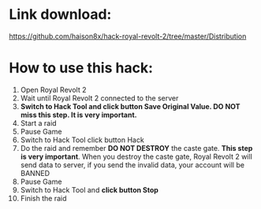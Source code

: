 # Link download:

https://github.com/haison8x/hack-royal-revolt-2/tree/master/Distribution

# How to use this hack:
1. Open Royal Revolt 2
2. Wait until Royal Revolt 2 connected to the server
3. **Switch to Hack Tool and click button Save Original Value. DO NOT miss this step. It is very important.**
4. Start a raid
5. Pause Game
6. Switch to Hack Tool click button Hack
7. Do the raid and remember **DO NOT DESTROY** the caste gate. **This step is very important**. When you destroy the caste gate, Royal Revolt 2 will send data to server, if you send the invalid data, your account will be BANNED
8. Pause Game
9. Switch to Hack Tool and **click button Stop**
10. Finish the raid
